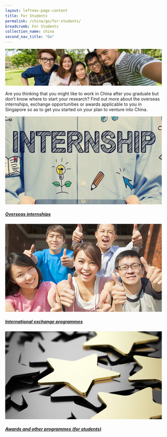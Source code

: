 ```yaml
---
layout: leftnav-page-content
title: For Students
permalink: /china/go/for-students/
breadcrumb: For Students
collection_name: china
second_nav_title: "Go"
---
```


![banner-china-go-for-students](\images\china-students\For-students-cover-pic.jpg)

Are you thinking that you might like to work in China after you graduate but don’t know where to start your research? Find out more about the overseas internships, exchange opportunities or awards applicable to you in Singapore so as to get you started on your plan to venture into China.

<div>
	<div class="row is-multiline">
		<div class="col is-half-tablet padding--bottom--lg">
			<a href="/china/go/for-students/overseas-internships/" class="project-link">
				<img src="/images/china-students/overseas-internships-small.jpg" alt="Overseas internships" class="project-image">
			<div class="project-card">
				<div class="project-title margin--bottom--xs">
					<h5><b>Overseas internships</b></h5>
				</div>
			</div>
			</a>
		</div>
		<div class="col is-half-tablet padding--bottom--lg">
			<a href="/china/go/for-students/international-exchange-programmes/" class="project-link">
				<img src="/images/china-students/international-exchange-programmes-small.jpg" alt="International exchange programmes" class="project-image">
			<div class="project-card">
				<div class="project-title margin--bottom--xs">
					<h5><b>International exchange programmes</b></h5>
				</div>
			</div>
			</a>
		</div>
	</div>
</div>

<p><p>

<div>
	<div class="row is-multiline">
		<div class="col is-half-tablet padding--bottom--lg">
			<a href="/china/go/for-students/awards-for-students/" class="project-link">
				<img src="/images/china-students/awards-students-small.jpg" alt="Awards and other programmes (for students)" class="project-image">
			<div class="project-card">
				<div class="project-title margin--bottom--xs">
					<h5><b>Awards and other programmes (for students)</b></h5>
				</div>
			</div>
			</a>
		</div>
	</div>
</div>